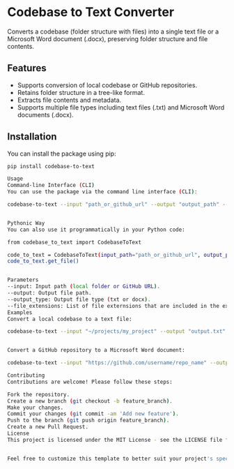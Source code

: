 # Codebase to Text Converter

Converts a codebase (folder structure with files) into a single text file or a Microsoft Word document (.docx), preserving folder structure and file contents.

## Features

- Supports conversion of local codebase or GitHub repositories.
- Retains folder structure in a tree-like format.
- Extracts file contents and metadata.
- Supports multiple file types including text files (.txt) and Microsoft Word documents (.docx).

## Installation

You can install the package using pip:

```bash
pip install codebase-to-text

Usage
Command-line Interface (CLI)
You can use the package via the command line interface (CLI):

codebase-to-text --input "path_or_github_url" --output "output_path" --output_type "txt"


Pythonic Way
You can also use it programmatically in your Python code:

from codebase_to_text import CodebaseToText

code_to_text = CodebaseToText(input_path="path_or_github_url", output_path="output_path", output_type="txt")
code_to_text.get_file()


Parameters
--input: Input path (local folder or GitHub URL).
--output: Output file path.
--output_type: Output file type (txt or docx).
--file_extensions: List of file externsions that are included in the export - Default .py
Examples
Convert a local codebase to a text file:

codebase-to-text --input "~/projects/my_project" --output "output.txt" --output_type "txt"


Convert a GitHub repository to a Microsoft Word document:

codebase-to-text --input "https://github.com/username/repo_name" --output "output.docx" --output_type "docx"

Contributing
Contributions are welcome! Please follow these steps:

Fork the repository.
Create a new branch (git checkout -b feature_branch).
Make your changes.
Commit your changes (git commit -am 'Add new feature').
Push to the branch (git push origin feature_branch).
Create a new Pull Request.
License
This project is licensed under the MIT License - see the LICENSE file for details.


Feel free to customize this template to better suit your project's specifics. Ensure you update placeholders like `"path_or_github_url"`, `"output_path"`, `"txt"`, and `"docx"` with actual values and add any additional sections or information that you think would be useful for your users.
